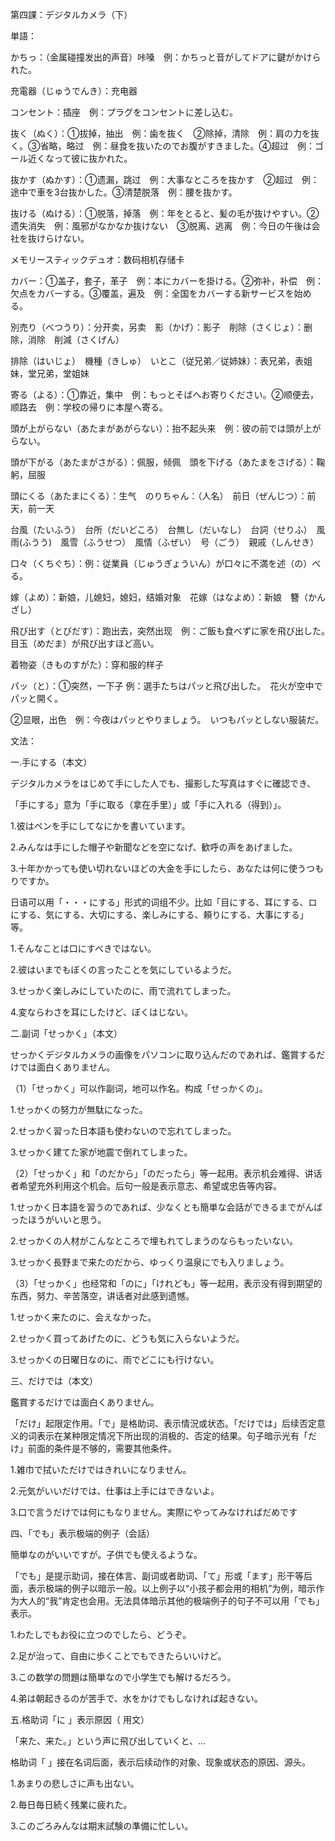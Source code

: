 第四課：デジタルカメラ（下）

単語：

かちっ：（金属碰撞发出的声音）咔嗓　例：かちっと音がしてドアに鍵がかけられた。

充電器（じゅうでんき）：充电器

コンセント：插座　例：プラグをコンセントに差し込む。

抜く（ぬく）：①拔掉，抽出　例：歯を抜く　②除掉，清除　例：肩の力を抜く。③省略，略过　例：昼食を抜いたのでお腹がすきました。④超过　例：ゴール近くなって彼に抜かれた。

抜かす（ぬかす）：①遗漏，跳过　例：大事なところを抜かす　②超过　例：途中で車を3台抜かした。③清楚脱落　例：腰を抜かす。

抜ける（ぬける）：①脱落，掉落　例：年をとると、髪の毛が抜けやすい。②遗失消失　例：風邪がなかなか抜けない　③脱离、逃离　例：今日の午後は会社を抜けらけない。

メモリースティックデュオ：数码相机存储卡　

カバー：①盖子，套子，革子　例：本にカバーを掛ける。②弥补，补偿　例：欠点をカバーする。③覆盖，遍及　例：全国をカバーする新サービスを始める。

別売り（べつうり）：分开卖，另卖　影（かげ）：影子　削除（さくじょ）：删除，消除　削減（さくげん）

排除（はいじょ）　機種（きしゅ）　いとこ（従兄弟／従姉妹）：表兄弟，表姐妹，堂兄弟，堂姐妹

寄る（よる）：①靠近，集中　例：もっとそばへお寄りください。②顺便去，顺路去　例：学校の帰りに本屋へ寄る。

頭が上がらない（あたまがあがらない）：抬不起头来　例：彼の前では頭が上がらない。

頭が下がる（あたまがさがる）：佩服，倾佩　頭を下げる（あたまをさげる）：鞠躬，屈服　

頭にくる（あたまにくる）：生气　のりちゃん：（人名）　前日（ぜんじつ）：前天，前一天　

台風（たいふう）　台所（だいどころ）　台無し（だいなし）　台詞（せりふ）　風雨(ふうう)　風雪（ふうせつ）　風情（ふぜい）　号（ごう）　親戚（しんせき）　

口々（くちぐち）：例：従業員（じゅうぎょういん）が口々に不満を述（の）べる。

嫁（よめ）：新娘，儿媳妇，媳妇，结婚对象　花嫁（はなよめ）：新娘　簪（かんざし）

飛び出す（とびだす）：跑出去，突然出现　例：ご飯も食べずに家を飛び出した。　目玉（めだま）が飛び出すほど高い。

着物姿（きものすがた）：穿和服的样子

パッ（と）：①突然，一下子 例：選手たちはパッと飛び出した。　花火が空中でパッと開く。

②显眼，出色　例：今夜はパッとやりましょう。　いつもパッとしない服装だ。



文法：

一.手にする（本文）

デジタルカメラをはじめて手にした人でも、撮影した写真はすぐに確認でき、

「手にする」意为「手に取る（拿在手里）」或「手に入れる（得到）」。

1.彼はペンを手にしてなにかを書いています。

2.みんなは手にした帽子や新聞などを空になげ、歓呼の声をあげました。

3.十年かかっても使い切れないほどの大金を手にしたら、あなたは何に使うつもりですか。

日语可以用「・・・にする」形式的词组不少。比如「目にする、耳にする、ロにする、気にする、大切にする、楽しみにする、頼りにする、大事にする」等。

1.そんなことは口にすべきではない。

2.彼はいまでもぼくの言ったことを気にしているようだ。

3.せっかく楽しみにしていたのに、雨で流れてしまった。

4.変ならわさを耳にしたけど、ぼくはじない。

二.副词「せっかく」（本文）

せっかくデジタルカメラの画像をパソコンに取り込んだのであれば、鑑賞するだけでは面白くありません。

（1）「せっかく」可以作副词，地可以作名。构成「せっかくの」。

1.せっかくの努力が無駄になった。

2.せっかく習った日本語も使わないので忘れてしまった。

3.せっかく建てた家が地震で倒れてしまった。

（2）「せっかく」和「のだから」「のだったら」等一起用。表示机会难得、讲话者希望充外利用这个机会。后句一般是表示意志、希望或忠告等内容。

1.せっかく日本語を習うのであれば、少なくとも簡単な会話ができるまでがんばったほうがいいと思う。

2.せっかくの人材がこんなところで埋もれてしまうのならもったいない。

3.せっかく長野まで来たのだから、ゆっくり温泉にでも入りましょう。

（3）「せっかく」也经常和「のに」「けれども」等一起用，表示没有得到期望的东西，努力、辛苦落空，讲话者对此感到遗憾。

1.せっかく来たのに、会えなかった。

2.せっかく買ってあげたのに、どうも気に入らないようだ。

3.せっかくの日曜日なのに、雨でどこにも行けない。

三、だけでは（本文）

鑑賞するだけでは面白くありません。

「だけ」起限定作用。「で」是格助词、表示情況或状态。「だけでは」后续否定意义的词表示在某种限定情况下所出现的消极的、否定的结果。句子暗示光有「だけ」前面的条件是不够的，需要其他条件。

1.雑巾で拭いただけではきれいになりません。

2.元気がいいだけでは、仕事は上手にはできないよ。

3.口で言うだけでは何にもなりません。実際にやってみなければだめです

四、「でも」表示极端的例子（会話）

簡単なのがいいですが。子供でも使えるような。

「でも」是提示助词，接在体言、副词或者助词、「て」形或「ます」形干等后面，表示极端的例子以暗示一般。以上例子以“小孩子都会用的相机”为例，暗示作为大人的“我”肯定也会用。无法具体暗示其他的极端例子的句子不可以用「でも」表示。

1.わたしでもお役に立つのでしたら、どうぞ。

2.足が治って、自由に歩くことでもできたらいいけど。

3.この数学の問題は簡単なので小学生でも解けるだろう。

4.弟は朝起きるのが苦手で、水をかけでもしなければ起きない。

五.格助词「に 」表示原因（ 用文）

「来た、来た。」という声に飛び出していくと、…

格助词「 」接在名词后面，表示后续动作的对象、现象或状态的原因、源头。

1.あまりの悲しさに声も出ない。

2.毎日毎日続く残業に疲れた。

3.このごろみんなは期末試験の準備に忙しい。

